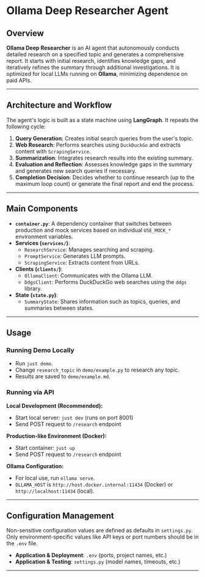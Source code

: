 # Ollama Deep Researcher Agent

## Overview

**Ollama Deep Researcher** is an AI agent that autonomously conducts detailed research on a specified topic and generates a comprehensive report. It starts with initial research, identifies knowledge gaps, and iteratively refines the summary through additional investigations. It is optimized for local LLMs running on **Ollama**, minimizing dependence on paid APIs.

---

## Architecture and Workflow

The agent's logic is built as a state machine using **LangGraph**. It repeats the following cycle:

1.  **Query Generation**: Creates initial search queries from the user's topic.
2.  **Web Research**: Performs searches using `DuckDuckGo` and extracts content with `ScrapingService`.
3.  **Summarization**: Integrates research results into the existing summary.
4.  **Evaluation and Reflection**: Assesses knowledge gaps in the summary and generates new search queries if necessary.
5.  **Completion Decision**: Decides whether to continue research (up to the maximum loop count) or generate the final report and end the process.

---

## Main Components

-   **`container.py`**: A dependency container that switches between production and mock services based on individual `USE_MOCK_*` environment variables.
-   **Services (`services/`)**:
    -   `ResearchService`: Manages searching and scraping.
    -   `PromptService`: Generates LLM prompts.
    -   `ScrapingService`: Extracts content from URLs.
-   **Clients (`clients/`)**:
    -   `OllamaClient`: Communicates with the Ollama LLM.
    -   `DdgsClient`: Performs DuckDuckGo web searches using the `ddgs` library.
-   **State (`state.py`)**:
    -   `SummaryState`: Shares information such as topics, queries, and summaries between states.

---

## Usage

### Running Demo Locally

-   Run `just demo`.
-   Change `research_topic` in `demo/example.py` to research any topic.
-   Results are saved to `demo/example.md`.

### Running via API

**Local Development (Recommended):**
-   Start local server: `just dev` (runs on port 8001)
-   Send POST request to `/research` endpoint

**Production-like Environment (Docker):**
-   Start container: `just up`
-   Send POST request to `/research` endpoint

**Ollama Configuration:**
-   For local use, run `ollama serve`.
-   `OLLAMA_HOST` is `http://host.docker.internal:11434` (Docker) or `http://localhost:11434` (local).

---

## Configuration Management

Non-sensitive configuration values are defined as defaults in `settings.py`. Only environment-specific values like API keys or port numbers should be in the `.env` file.

-   **Application & Deployment**: `.env` (ports, project names, etc.)
-   **Application & Testing**: `settings.py` (model names, timeouts, etc.)

---
